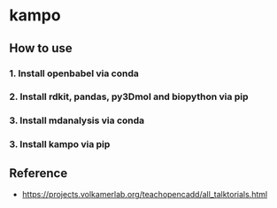 # kampo

## How to use
### 1. Install openbabel via conda
### 2. Install rdkit, pandas, py3Dmol and biopython via pip
### 3. Install mdanalysis via conda
### 3. Install kampo via pip

## Reference
* https://projects.volkamerlab.org/teachopencadd/all_talktorials.html